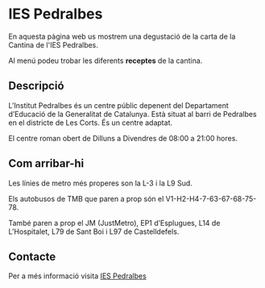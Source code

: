 # IES Pedralbes


En aquesta pàgina web us mostrem una degustació de la carta de la Cantina de l'IES Pedralbes.

Al menú podeu trobar les diferents **receptes** de la cantina.

## Descripció

L’Institut Pedralbes és un centre públic depenent del Departament d’Educació de la Generalitat de Catalunya. Està situat al barri de Pedralbes en el districte de Les Corts. És un centre adaptat.

El centre roman obert de Dilluns a Divendres de 08:00 a 21:00 hores.

## Com arribar-hi

Les línies de metro més properes son la L-3 i la L9 Sud.

Els autobusos de TMB que paren a prop són el V1-H2-H4-7-63-67-68-75-78.

També paren a prop el JM (JustMetro), EP1 d’Esplugues, L14 de L’Hospitalet, L79 de Sant Boi i L97 de Castelldefels.

## Contacte
        
Per a més informació visita [IES Pedralbes](https://www.institutpedralbes.cat)


